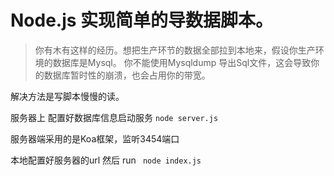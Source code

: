 # Node.js 实现简单的导数据脚本。

> 你有木有这样的经历。想把生产环节的数据全部拉到本地来，假设你生产环境的数据库是Mysql。 你不能使用Mysqldump 导出Sql文件，这会导致你的数据库暂时性的崩溃，也会占用你的带宽。

解决方法是写脚本慢慢的读。

服务器上 配置好数据库信息启动服务  ```node server.js ```

服务器端采用的是Koa框架，监听3454端口

本地配置好服务器的url 然后 run ``` node index.js``` 